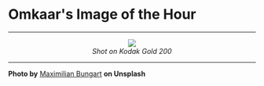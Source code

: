 # Omkaar's Image of the Hour

---

<div align="center">

<a href="https://unsplash.com/photos/two-figures-ascend-a-staircase-in-sunlight-AXj6wGwTbWo">
  <img src="https://images.unsplash.com/photo-1753186580442-5e135dcc87a7?crop=entropy&cs=tinysrgb&fit=max&fm=jpg&ixid=M3w3NjA2Nzh8MHwxfHJhbmRvbXx8fHx8fHx8fDE3NTM4NjI0MDB8&ixlib=rb-4.1.0&q=80&w=1080" style="max-width:100%; height:auto;">
</a>

<br>
<i>Shot on Kodak Gold 200</i>

</div>

---

**Photo by** [Maximilian Bungart](https://unsplash.com/@hypernature) **on Unsplash**
